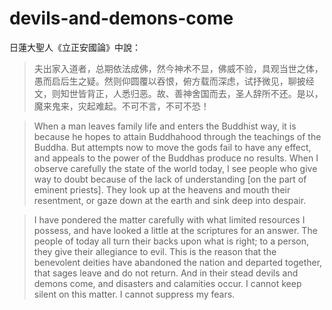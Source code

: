 # devils-and-demons-come

日蓮大聖人《立正安國論》中說：

> 夫出家入道者，总期依法成佛，然今神术不显，佛威不验，具观当世之体，愚而启后生之疑。然则仰圆覆以吞恨，俯方载而深虑，试抒微见，聊披经文，则知世皆背正，人悉归恶。故、善神舍国而去，圣人辞所不还。是以，魔来鬼来，灾起难起。不可不言，不可不恐！

> When a man leaves family life and enters the Buddhist way, it is because he hopes to attain Buddhahood through the teachings of the Buddha. But attempts now to move the gods fail to have any effect, and appeals to the power of the Buddhas produce no results. When I observe carefully the state of the world today, I see people who give way to doubt because of the lack of understanding [on the part of eminent priests]. They look up at the heavens and mouth their resentment, or gaze down at the earth and sink deep into despair.

> I have pondered the matter carefully with what limited resources I possess, and have looked a little at the scriptures for an answer. The people of today all turn their backs upon what is right; to a person, they give their allegiance to evil. This is the reason that the benevolent deities have abandoned the nation and departed together, that sages leave and do not return. And in their stead devils and demons come, and disasters and calamities occur. I cannot keep silent on this matter. I cannot suppress my fears.
